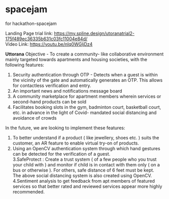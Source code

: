 # spacejam
for hackathon-spacejam

Landing Page trial link: https://my.spline.design/utoranatrial2-175f489ec36335b631c03fc11004e84d/ </br>
Video Link: https://youtu.be/nlq0WGljDz4

__Uttorana__
Objective - To create a community- like collaborative environment mainly targeted towards apartments and housing societies, with the following features:
1. Security authentication through OTP - Detects when a guest is within the  vicinity of the gate and automatically generates an OTP. This allows for contactless verification and entry.
2. An important news and notifications message board
3. A community marketplace for apartment members wherein services or second-hand products can be sold
4. Facilitates booking slots in the gym, badminton court, basketball court, etc. in advance in the light of Covid- mandated social distancing and avoidance of crowds

In the future, we are looking to implement these features:
1. To better understand if a product ( like jewellery, shoes etc. ) suits the customer, an AR feature to enable virtual try-on of products.
2. Using an OpenCV authentication system through which hand gestures can be detected for the verification of a guest.</br>
3.SafeProtect : Create a trust system ( of a few people who you trust your child with ) and monitor if child is in contact with them only ( on a bus or otherwise ). For others, safe distance of 6 feet must be kept.</br>
The above social distancing system is also created using OpenCV.</br>
4.Sentiment analysis to get feedback from apt members of featured services so that better rated and reviewed services appear more highly recommended.


